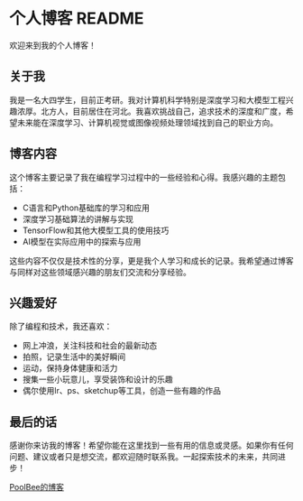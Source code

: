 # 个人博客 README

欢迎来到我的个人博客！

## 关于我

我是一名大四学生，目前正考研。我对计算机科学特别是深度学习和大模型工程兴趣浓厚。北方人，目前居住在河北。我喜欢挑战自己，追求技术的深度和广度，希望未来能在深度学习、计算机视觉或图像视频处理领域找到自己的职业方向。

## 博客内容

这个博客主要记录了我在编程学习过程中的一些经验和心得。我感兴趣的主题包括：

- C语言和Python基础库的学习和应用
- 深度学习基础算法的讲解与实现
- TensorFlow和其他大模型工具的使用技巧
- AI模型在实际应用中的探索与应用

这些内容不仅仅是技术性的分享，更是我个人学习和成长的记录。我希望通过博客与同样对这些领域感兴趣的朋友们交流和分享经验。

## 兴趣爱好

除了编程和技术，我还喜欢：

- 网上冲浪，关注科技和社会的最新动态
- 拍照，记录生活中的美好瞬间
- 运动，保持身体健康和活力
- 搜集一些小玩意儿，享受装饰和设计的乐趣
- 偶尔使用lr、ps、sketchup等工具，创造一些有趣的作品

## 最后的话

感谢你来访我的博客！希望你能在这里找到一些有用的信息或灵感。如果你有任何问题、建议或者只是想交流，都欢迎随时联系我。一起探索技术的未来，共同进步！

[PoolBee的博客](https://poolbee.github.io/)
